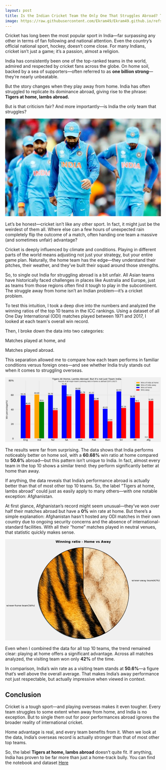 ```yaml
---
layout: post
title: Is the Indian Cricket Team the Only One That Struggles Abroad? The Data Says Otherwise
image: https://raw.githubusercontent.com/Ekram49/Ekram49.github.io/refs/heads/master/img/Cricket/bat_ball.jpg
---
```

Cricket has long been the most popular sport in India—far surpassing any other in terms of fan following and national attention. Even the country’s official national sport, hockey, doesn’t come close. For many Indians, cricket isn’t just a game; it’s a passion, almost a religion.

India has consistently been one of the top-ranked teams in the world, admired and respected by cricket fans across the globe. On home soil, backed by a sea of supporters—often referred to as **one billion strong**—they’re nearly unbeatable.

But the story changes when they play away from home. India has often struggled to replicate its dominance abroad, giving rise to the phrase: **Tigers at home, lambs abroad.**

But is that criticism fair? And more importantly—is India the only team that struggles?


![Crepe](https://raw.githubusercontent.com/Ekram49/Ekram49.github.io/refs/heads/master/img/Cricket/india_lost_away.jpg)

Let’s be honest—cricket isn’t like any other sport. In fact, it might just be the weirdest of them all. Where else can a few hours of unexpected rain completely flip the outcome of a match, often handing one team a massive (and sometimes unfair) advantage?

Cricket is deeply influenced by climate and conditions. Playing in different parts of the world means adjusting not just your strategy, but your entire game plan. Naturally, the home team has the edge—they understand their pitches, their weather, and they’ve built their squad around those strengths.

So, to single out India for struggling abroad is a bit unfair. All Asian teams have historically faced challenges in places like Australia and Europe, just as teams from those regions often find it tough to play in the subcontinent. The struggle away from home isn’t an Indian problem—it’s a cricket problem.

To test this intuition, I took a deep dive into the numbers and analyzed the winning ratios of the top 10 teams in the ICC rankings. Using a dataset of all One Day International (ODI) matches played between 1971 and 2017, I looked at each team's overall win record.

Then, I broke down the data into two categories:

Matches played at home, and

Matches played abroad.

This separation allowed me to compare how each team performs in familiar conditions versus foreign ones—and see whether India truly stands out when it comes to struggling overseas.


![Crepe](https://raw.githubusercontent.com/Ekram49/Ekram49.github.io/refs/heads/master/img/Cricket/bar_home_vs_away.png)

The results were far from surprising. The data shows that India performs noticeably better on home soil, with a **60.68%** win ratio at home compared to **50.6%** abroad—but this pattern isn’t unique to India. In fact, almost every team in the top 10 shows a similar trend: they perform significantly better at home than away.

If anything, the data reveals that India’s performance abroad is actually better than that of most other top 10 teams. So, the label "Tigers at home, lambs abroad" could just as easily apply to many others—with one notable exception: Afghanistan.

At first glance, Afghanistan’s record might seem unusual—they’ve won over half their matches abroad but have a **0%** win rate at home. But there’s a simple explanation: Afghanistan hasn't hosted any ODI matches in their own country due to ongoing security concerns and the absence of international-standard facilities. With all their “home” matches played in neutral venues, that statistic quickly makes sense.

![Crepe](https://raw.githubusercontent.com/Ekram49/Ekram49.github.io/refs/heads/master/img/Cricket/pie_home_vs_away.png)

Even when I combined the data for all top 10 teams, the trend remained clear: playing at home offers a significant advantage. Across all matches analyzed, the visiting team won only **42%** of the time.

In comparison, India’s win rate as a visiting team stands at **50.6%**—a figure that’s well above the overall average. That makes India’s away performance not just respectable, but actually impressive when viewed in context.



## Conclusion

Cricket is a tough sport—and playing overseas makes it even tougher. Every team struggles to some extent when away from home, and India is no exception. But to single them out for poor performances abroad ignores the broader reality of international cricket.

Home advantage is real, and every team benefits from it. When we look at the data, India’s overseas record is actually stronger than that of most other top teams.

So, the label **Tigers at home, lambs abroad** doesn’t quite fit. If anything, India has proven to be far more than just a home-track bully.
You can find the notebook and dataset [Here](https://github.com/Ekram49/DS-Unit-1-Build)
